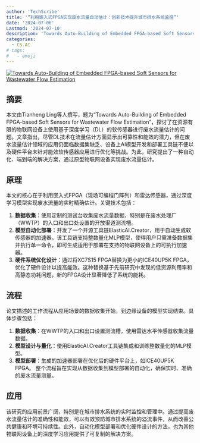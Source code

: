 ```yaml
---
author: 'TechScribe'
title: '“利用嵌入式FPGA实现废水流量自动估计：创新技术提升城市排水系统监控”'
date: '2024-07-06'
Lastmod: '2024-07-10'
description: 'Towards Auto-Building of Embedded FPGA-based Soft Sensors for Wastewater Flow Estimation'
categories:
  - CS.AI
# tags:
#   - emoji
---
```


[![Towards Auto-Building of Embedded FPGA-based Soft Sensors for Wastewater Flow Estimation](https://arxiv-research-1301205113.cos.ap-guangzhou.myqcloud.com/images/2407.05102v1.pdf_0.jpg)](https://arxiv.org/abs/2407.05102v1)

## 摘要

本文由Tianheng Ling等人撰写，题为“Towards Auto-Building of Embedded FPGA-based Soft Sensors for Wastewater Flow Estimation”，探讨了在资源有限的物联网设备上使用基于深度学习（DL）的软传感器进行废水流量估计的问题。文章指出，尽管DL技术在流量估计方面显示出可靠性和能效的潜力，但在废水流量估计领域的应用仍面临数据集缺乏、设备上AI模型开发和部署工具链不便以及硬件平台未针对能效软传感器应用进行优化等挑战。为此，研究提出了一种自动化、端到端的解决方案，通过原型物联网设备实现废水流量估计。<!--more-->

## 原理

本文的核心在于利用嵌入式FPGA（现场可编程门阵列）和雷达传感器，通过深度学习模型实现废水流量的实时精确估计。关键技术包括：
1. **数据收集**：使用定制的测试台收集废水流量数据，特别是在废水处理厂（WWTP）的入口和出口处设置的开放渠道测流槽。
2. **模型自动化部署**：开发了一个开源工具链ElasticAI.Creator，用于自动生成软传感器的加速器。该工具链支持整数量化MLP模型，使得用户只需准备数据集并执行单一命令，即可生成适用于部署在支持的物联网设备上的可执行加速器。
3. **硬件系统优化设计**：通过将XC7S15 FPGA替换为更小的ICE40UP5K FPGA，优化了硬件设计以提高能效。这种替换基于先前研究中发现的低资源利用率和高静态功耗问题，新的FPGA设计显著降低了系统的能耗。

## 流程

论文描述的工作流程从应用场景的数据收集开始，到边缘设备的模型实现结束。具体步骤包括：
1. **数据收集**：在WWTP的入口和出口设置测流槽，使用雷达水平传感器收集流量数据。
2. **模型设计与量化**：使用ElasticAI.Creator工具链集成和训练整数量化的MLP模型。
3. **模型部署**：生成的加速器部署在优化后的硬件平台上，如ICE40UP5K FPGA。
整个流程旨在实现从数据收集到模型部署的自动化，确保实时、准确的废水流量测量。

## 应用

该研究的应用前景广阔，特别是在城市排水系统的实时监控和管理中。通过提高废水流量估计的准确性和能效，可以有效预防城市排水系统的溢流事件，从而改善公共健康和环境可持续性。此外，自动化模型部署和优化硬件设计的方法，也为其他物联网设备上的深度学习应用提供了可复制的解决方案。